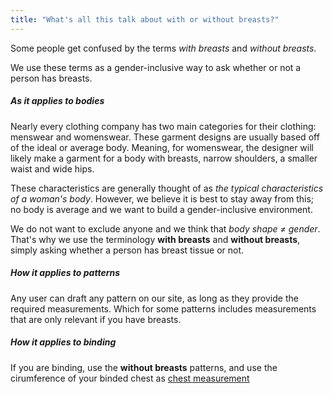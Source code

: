 ```yaml
---
title: "What's all this talk about with or without breasts?"
---
```


Some people get confused by the terms _with breasts_ and _without breasts_.

We use these terms as a gender-inclusive way to ask whether or not a person has breasts.

##### As it applies to bodies

Nearly every clothing company has two main categories for their clothing: menswear and womenswear.
These garment designs are usually based off of the ideal or average body.
Meaning, for womenswear, the designer will likely make a garment for a body with breasts,
narrow shoulders, a smaller waist and wide hips.

These characteristics are generally thought of as _the typical characteristics of a woman's body_.
However, we believe it is best to stay away from this;
no body is average and we want to build a gender-inclusive environment.

We do not want to exclude anyone and we think that _body shape ≠ gender_.
That's why we use the terminology **with breasts** and **without breasts**,
simply asking whether a person has breast tissue or not.

##### How it applies to patterns

Any user can draft any pattern on our site, as long as they provide the
required measurements. Which for some patterns includes measurements
that are only relevant if you have breasts.

##### How it applies to binding

If you are binding, use the **without breasts** patterns, and use the cirumference
of your binded chest as [chest measurement](/docs/measurements/chest/)

